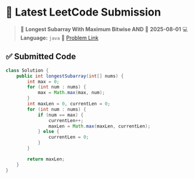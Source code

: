 # 🧠 Latest LeetCode Submission

> 📌 **Longest Subarray With Maximum Bitwise AND**
> 📅 **2025-08-01**
> 💻 **Language:** `java`
> 🔗 [Problem Link](https://leetcode.com/problems/longest-subarray-with-maximum-bitwise-and/)

## ✅ Submitted Code

```java
class Solution {
    public int longestSubarray(int[] nums) {
        int max = 0;
        for (int num : nums) {
            max = Math.max(max, num);
        }
        int maxLen = 0, currentLen = 0;
        for (int num : nums) {
            if (num == max) {
                currentLen++;
                maxLen = Math.max(maxLen, currentLen);
            } else {
                currentLen = 0;
            }
        }

        return maxLen;
    }
}

```

<!-- Updated: 2025-08-01 20:59:20.397845 -->
